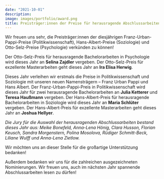 ```yaml
---
date: "2021-10-01"
description: 
image: images/portfolio/award.png
title: Preisträger:innen der Preise für herausragende Abschlussarbeiten 2021
---
```


Wir freuen uns sehr, die Preisträger:innen der diesjährigen Franz-Urban-Pappi-Preise (Politikwissenschaft), Hans-Albert-Preise (Soziologie) und Otto-Selz-Preise (Psychologie) verkünden zu können!

Der Otto-Selz-Preis für herausragende Bachelorarbeiten in Psychologie wird dieses Jahr an **Selina Zajdler** vergeben. Der Otto-Selz-Preis für exzellente Masterarbeiten geht dieses Jahr an **Ira Elisa Herwig**.

Dieses Jahr verleihen wir erstmals die Preise in Politikwissenschaft und Soziologie mit unseren neuen Namensträgern – Franz Urban Pappi und Hans Albert. Der Franz-Urban-Pappi-Preis in Politikwissenschaft wird dieses Jahr für zwei herausragende Bachelorarbeiten an **Julia Ketterer** und **Teresa Haußmann** vergeben. Der Hans-Albert-Preis für herausragende Bachelorarbeiten in Soziologie wird dieses Jahr an **Maria Schlüter** vergeben. Der Hans-Albert-Preis für exzellente Masterarbeiten geht dieses Jahr an **Joshua Hellyer**.

*Die Jury für die Auswahl der herausragenden Abschlussarbeiten bestand dieses Jahr aus: Meike Bonefeld, Anna-Lena Hönig, Clara Husson, Florian Keusch, Sandra Morgenstern, Polina Mosolova, Rüdiger Schmitt-Beck, Liliane Wulff und Anna-Lena Zietlow.*

Wir möchten uns an dieser Stelle für die großartige Unterstützung bedanken!

Außerdem bedanken wir uns für die zahlreichen ausgezeichneten Nominierungen. Wir freuen uns, auch im nächsten Jahr spannende Abschlussarbeiten lesen zu dürfen!
